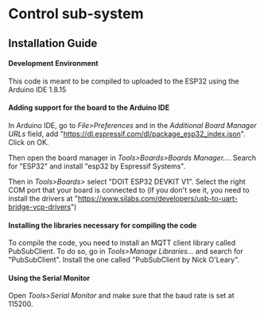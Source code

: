 # Control sub-system

## Installation Guide

#### Development Environment

This code is meant to be compiled to uploaded to the ESP32 using the Arduino IDE 1.8.15

#### Adding support for the board to the Arduino IDE

In Arduino IDE, go to _File>Preferences_ and in the _Additional Board Manager URLs_ field, add "https://dl.espressif.com/dl/package_esp32_index.json". Click on OK.

Then open the board manager in _Tools>Boards>Boards Manager..._. Search for "ESP32" and install "esp32 by Espressif Systems".

Then in _Tools>Boards>_ select "DOIT ESP32 DEVKIT V1". Select the right COM port that your board is connected to (if you don't see it, you need to install the drivers at "https://www.silabs.com/developers/usb-to-uart-bridge-vcp-drivers")

#### Installing the libraries necessary for compiling the code

To compile the code, you need to install an MQTT client library called PubSubClient. To do so, go in _Tools>Manage Libraries..._ and search for "PubSubClient". Install the one called "PubSubClient by Nick O'Leary".

#### Using the Serial Monitor

Open _Tools>Serial Monitor_ and make sure that the baud rate is set at 115200.
